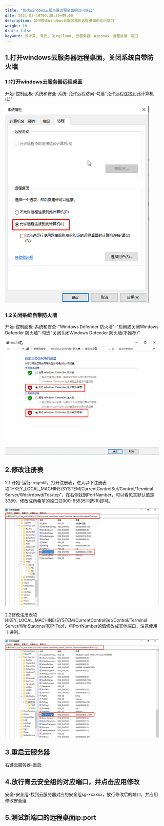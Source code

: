 ```yaml
---
title: "修改windows云服务器远程桌面的访问端口"
date: 2021-02-19T00:38:25+09:00
description: 如何修改Windows云服务器的远程桌面的访问端口
weight: 10
draft: false
keyword: 云计算, 青云, QingCloud, 云服务器，Windows，远程桌面，端口
---
```


## 1.打开windows云服务器远程桌面，关闭系统自带防火墙

### 1.1打开windows云服务器远程桌面

开始-控制面板-系统和安全-系统-允许远程访问-勾选"允许远程连接到此计算机(L)"

![remote_port_1](../../_images/remote_port_1.png)

### 1.2关闭系统自带防火墙

开始-控制面板-系统和安全-"Windows Defender 防火墙"-"启用或关闭Windows Defender 防火墙"-勾选"关闭关闭Windows Defender 防火墙(不推荐)"

![remote_port_2](../../_images/remote_port_2.png)

## 2.修改注册表

2.1.开始-运行-regedit，打开注册表，进入以下注册表项“HKEY_LOCAL_MACHINE/SYSTEM/CurrentControlSet/Control/Terminal Server/Wds/rdpwd/Tds/tcp”，在右侧找到PortNamber，可以看见其默认值是3389，修改成所希望的端口(2000-65535间选择)即可。

![remote_port_3](../../_images/remote_port_3.png)

2.2修改注册表项HKEY_LOCAL_MACHINE/SYSTEM/CurrentControlSet/Control/Terminal Server/WinStations/RDP-Tcp]，将PortNumber的值修改成其他端口，注意使用十进制。

![remote_port_4](../../_images/remote_port_4.png)

## 3.重启云服务器

右键云服务器-重启

## 4.放行青云安全组的对应端口，并点击应用修改

安全-安全组-找到云服务器对应的安全组sg-xxxxxx，放行修改后的端口，并应用修改安全组

## 5.测试新端口的远程桌面ip:port
